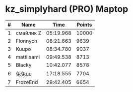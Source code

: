# kz_simplyhard (PRO) Maptop

|  # | Name | Time | Points |
|-------------- | -------------- | -------------- | -------------- | 
| 1 | смайлик Z | 05:19.968 | 10000 | 
| 2 | Flonnych | 06:21.663 | 9639 | 
| 3 | Kuupo | 08:34.780 | 9037 | 
| 4 | matti sami | 09:49.538 | 8713 | 
| 5 | Blacky | 10:42.077 | 8578 | 
| 6 | 兔兔uu | 17:18.555 | 7704 | 
| 7 | FrozeEnd | 29:42.405 | 6654 | 

